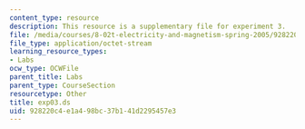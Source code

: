 ```yaml
---
content_type: resource
description: This resource is a supplementary file for experiment 3.
file: /media/courses/8-02t-electricity-and-magnetism-spring-2005/928220c4e1a498bc37b141d2295457e3_exp03.ds
file_type: application/octet-stream
learning_resource_types:
- Labs
ocw_type: OCWFile
parent_title: Labs
parent_type: CourseSection
resourcetype: Other
title: exp03.ds
uid: 928220c4-e1a4-98bc-37b1-41d2295457e3
---
```


